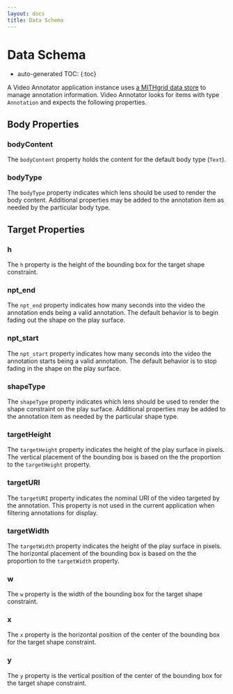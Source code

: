 ```yaml
---
layout: docs
title: Data Schema
---
```

# Data Schema

* auto-generated TOC:
{:toc}

A Video Annotator application instance uses [a MITHgrid data store](/mithgrid/docs/data-stores/) to manage annotation information.
Video Annotator looks for items with type `Annotation` and expects the following properties.

## Body Properties

### bodyContent

The `bodyContent` property holds the content for the default body type (`Text`).

### bodyType

The `bodyType` property indicates which lens should be used to render the body content. Additional properties may be
added to the annotation item as needed by the particular body type.

## Target Properties

### h

The `h` property is the height of the bounding box for the target shape constraint.

### npt\_end

The `npt_end` property indicates how many seconds into the video the annotation ends being a valid annotation.
The default behavior is to begin fading out the shape on the play surface.

### npt\_start

The `npt_start` property indicates how many seconds into the video the annotation starts being a valid annotation.
The default behavior is to stop fading in the shape on the play surface.

### shapeType

The `shapeType` property indicates which lens should be used to render the shape constraint on the play surface.
Additional properties may be added to the annotation item as needed by the particular shape type.

### targetHeight

The `targetHeight` property indicates the height of the play surface in pixels. The vertical placement of the 
bounding box is based on the the proportion to the `targetHeight` property.

### targetURI

The `targetURI` property indicates the nominal URI of the video targeted by the annotation. This property is not
used in the current application when filtering annotations for display.

### targetWidth

The `targetWidth` property indicates the height of the play surface in pixels. The horizontal placement of the 
bounding box is based on the the proportion to the `targetWidth` property.

### w

The `w` property is the width of the bounding box for the target shape constraint.

### x

The `x` property is the horizontal position of the center of the bounding box for the target shape constraint.

### y

The `y` property is the vertical position of the center of the bounding box for the target shape constraint.